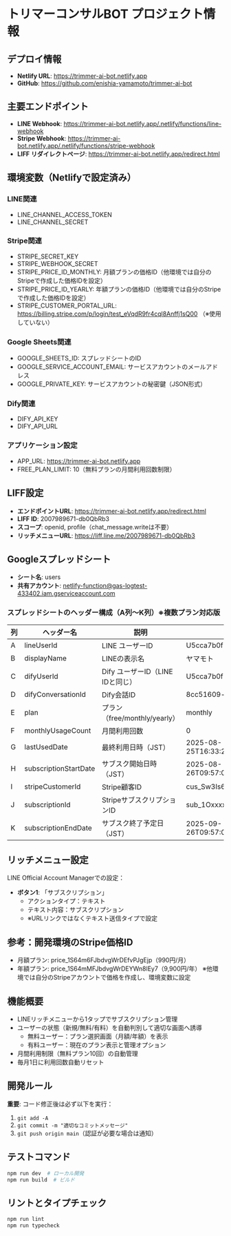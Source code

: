 # トリマーコンサルBOT プロジェクト情報

## デプロイ情報
- **Netlify URL**: https://trimmer-ai-bot.netlify.app
- **GitHub**: https://github.com/enishia-yamamoto/trimmer-ai-bot

## 主要エンドポイント
- **LINE Webhook**: https://trimmer-ai-bot.netlify.app/.netlify/functions/line-webhook
- **Stripe Webhook**: https://trimmer-ai-bot.netlify.app/.netlify/functions/stripe-webhook
- **LIFF リダイレクトページ**: https://trimmer-ai-bot.netlify.app/redirect.html

## 環境変数（Netlifyで設定済み）

### LINE関連
- LINE_CHANNEL_ACCESS_TOKEN
- LINE_CHANNEL_SECRET

### Stripe関連
- STRIPE_SECRET_KEY
- STRIPE_WEBHOOK_SECRET
- STRIPE_PRICE_ID_MONTHLY: 月額プランの価格ID（他環境では自分のStripeで作成した価格IDを設定）
- STRIPE_PRICE_ID_YEARLY: 年額プランの価格ID（他環境では自分のStripeで作成した価格IDを設定）
- STRIPE_CUSTOMER_PORTAL_URL: https://billing.stripe.com/p/login/test_eVqdR9fr4cql8Anffj1sQ00 （※使用していない）

### Google Sheets関連
- GOOGLE_SHEETS_ID: スプレッドシートのID
- GOOGLE_SERVICE_ACCOUNT_EMAIL: サービスアカウントのメールアドレス
- GOOGLE_PRIVATE_KEY: サービスアカウントの秘密鍵（JSON形式）

### Dify関連
- DIFY_API_KEY
- DIFY_API_URL

### アプリケーション設定
- APP_URL: https://trimmer-ai-bot.netlify.app
- FREE_PLAN_LIMIT: 10（無料プランの月間利用回数制限）

## LIFF設定
- **エンドポイントURL**: https://trimmer-ai-bot.netlify.app/redirect.html
- **LIFF ID**: 2007989671-db0QbRb3
- **スコープ**: openid, profile（chat_message.writeは不要）
- **リッチメニューURL**: https://liff.line.me/2007989671-db0QbRb3

## Googleスプレッドシート
- **シート名**: users
- **共有アカウント**: netlify-function@gas-logtest-433402.iam.gserviceaccount.com

### スプレッドシートのヘッダー構成（A列〜K列）※複数プラン対応版
| 列 | ヘッダー名 | 説明 | 例 |
|---|---|---|---|
| A | lineUserId | LINE ユーザーID | U5cca7b0f75d8... |
| B | displayName | LINEの表示名 | ヤマモト |
| C | difyUserId | Dify ユーザーID（LINE IDと同じ） | U5cca7b0f75d8... |
| D | difyConversationId | Dify会話ID | 8cc51609-a7a1-... |
| E | plan | プラン（free/monthly/yearly） | monthly |
| F | monthlyUsageCount | 月間利用回数 | 0 |
| G | lastUsedDate | 最終利用日時（JST） | 2025-08-25T16:33:20.431+09:00 |
| H | subscriptionStartDate | サブスク開始日時（JST） | 2025-08-26T09:57:00.644+09:00 |
| I | stripeCustomerId | Stripe顧客ID | cus_Sw3Is6LjwwZxT3 |
| J | subscriptionId | StripeサブスクリプションID | sub_1OxxxxxxxxxxxxX |
| K | subscriptionEndDate | サブスク終了予定日（JST） | 2025-09-26T09:57:00.644+09:00 |

## リッチメニュー設定
LINE Official Account Managerでの設定：
- **ボタン1**: 「サブスクリプション」
  - アクションタイプ：テキスト
  - テキスト内容：サブスクリプション
  - ※URLリンクではなくテキスト送信タイプで設定

## 参考：開発環境のStripe価格ID
- 月額プラン: price_1S64m6FJbdvgWrDEfvPJgEjp（990円/月）
- 年額プラン: price_1S64mMFJbdvgWrDEYWn8lEy7（9,900円/年）
※他環境では自分のStripeアカウントで価格を作成し、環境変数に設定

## 機能概要
- LINEリッチメニューから1タップでサブスクリプション管理
- ユーザーの状態（新規/無料/有料）を自動判別して適切な画面へ誘導
  - 無料ユーザー：プラン選択画面（月額/年額）を表示
  - 有料ユーザー：現在のプラン表示と管理オプション
- 月間利用制限（無料プラン10回）の自動管理
- 毎月1日に利用回数自動リセット

## 開発ルール
**重要**: コード修正後は必ず以下を実行：
1. `git add -A`
2. `git commit -m "適切なコミットメッセージ"`
3. `git push origin main`（認証が必要な場合は通知）

## テストコマンド
```bash
npm run dev  # ローカル開発
npm run build  # ビルド
```

## リントとタイプチェック
```bash
npm run lint
npm run typecheck
```